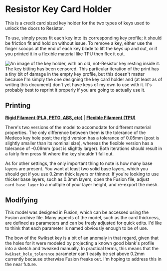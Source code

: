 # Resistor Key Card Holder

This is a credit card sized key holder for the two types of keys used to unlock the doors to Resistor. 

To use, simply press fit each key into its corresponding key profile; it should be friction fit and hold on without issue. To remove a key, either use the finger scoops at the end of each key blade to lift the keys up and out, or if you printed it in a flexible material like TPU then flex it out. 

![](keycard.png "An image of the key holder, with an old, not-Resistor key resting inside it. The key bitting has been censored. This particular iteration of the print has a tiny bit of damage in the empty key profile, but this doesn't matter because I'm simply the one designing the key card holder and (at least as of writing this document) don't yet have keys of my own to use with it. It's probably best to reprint it properly if you are going to actually use it.")

## Printing

[**Rigid Filament (PLA, PETG, ABS, etc)**](/Resistor%20Keycard%20Rigid.stl) | [**Flexible Filament (TPU)**](/Resistor%20Keycard%20Flexible.stl)

There's two versions of the model to accomodate for different material properties. The only difference between them is the tolerance of the Medeco key hole post; the rigid version has a tolerance of 0.05mm (post is slightly smaller than its nominal size), whereas the flexible version has a tolerance of -0.09mm (post is slightly larger). Both iterations should result in a fairly firm press fit where the key shouldn't fall out.

As for other settings, the only important thing to note is how many base layers are present. You want at least two solid base layers, which you should get if you use 0.2mm thick layers or thinner. If you're looking to use thicker base layers, such as 0.3mm layers, open the Fusion file, adjust `card_base_layer` to a multiple of your layer height, and re-export the mesh. 

## Modifying

This model was designed in Fusion, which can be accessed using the Fusion archive file. Many aspects of the model, such as the card thickness, are defined as parameters and can be freely adjusted for quick edits. I'd like to think that each parameter is named obviously enough to be of use. 

The bow of the Kwikset key is a bit of an anomaly in that regard, given that the holes for it were modeled by projecting a known good blank's profile into a sketch and tweaked manually. In practical terms, this means that the `kwikset_hole_tolerance` parameter can't easily be set above 0.2mm currently because otherwise Fusion freaks out. I'm hoping to address this in the near future. 
